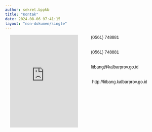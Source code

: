 ```yaml
---
author: sekret.bppkb
title: "Kontak"
date: 2024-08-06 07:41:15
layout: "non-dokumen/single"
---
```


<div style="display: flex; gap: 2rem; font-family: 'Poppins', sans-serif; flex-direction: column; padding: 0 1rem;">
  <div style="flex: 1;">
    <iframe src="https://www.google.com/maps/embed?pb=!1m18!1m12!1m3!1d3975.9999999999995!2d109.352462!3d-0.0615711!2m3!1f0!2f0!3f0!3m2!1i1024!2i768!4f13.1!3m3!1m2!1s0x2e1d59a102965473%3A0x9ef363f0cf41c6b2!2sGedung%20Pelayanan%20Terpadu%20Prov.%20Kalbar!5e0!3m2!1sen!2sid!4v1690000000000!5m2!1sen!2sid" width="100%" height="300" style="border:0;" allowfullscreen="" loading="lazy" referrerpolicy="no-referrer-when-downgrade"></iframe>
  </div>

  <div style="flex: 1;">
    <p style="margin: 0cm; text-align: left; display: flex; align-items: center; margin-bottom: 2rem;" class="text-black dark:text-white">
      <i class="fas fa-phone-alt" style="margin-right: 10px; font-size: 26px;"></i>
      <span style="font-family: 'Poppins', sans-serif;"><span style="vertical-align: inherit;"><span style="vertical-align: inherit;"><span style="vertical-align: inherit;"><span style="vertical-align: inherit;"><span style="vertical-align: inherit;"><span style="vertical-align: inherit;">(0561) 748881</span></span></span></span></span></span></span>
    </p>
    <p style="margin: 0cm; text-align: left; display: flex; align-items: center; margin-bottom: 2rem;" class="text-black dark:text-white">
      <i class="fas fa-fax" style="margin-right: 10px; font-size: 26px;"></i>
      <span style="vertical-align: inherit;"><span style="font-family: 'Poppins', sans-serif;"><span style="vertical-align: inherit;"><span style="vertical-align: inherit;"><span style="vertical-align: inherit;"><span style="vertical-align: inherit;"><span style="vertical-align: inherit;">(0561) 748881</span></span></span></span></span></span></span>
    </p>
    <p style="margin: 0cm; text-align: left; display: flex; align-items: center; margin-bottom: 2rem;" class="text-black dark:text-white">
      <i class="fas fa-envelope" style="margin-right: 10px; font-size: 26px;"></i>
      <span style="font-family: 'Poppins', sans-serif;"><span style="vertical-align: inherit;"><span style="vertical-align: inherit;"><span style="vertical-align: inherit;"><span style="vertical-align: inherit;"><span style="vertical-align: inherit;"><span style="vertical-align: inherit;"></span></span></span></span></span></span></span><span style="vertical-align: inherit;"><a href="mailto:litbang@kalbarprov.go.id" class="text-black dark:text-white" style="text-decoration: none; transition: color 0.3s;" onmouseover="this.style.color='#2F855A'" onmouseout="this.style.color='black'"><span style="font-family: 'Poppins', sans-serif;"><span style="vertical-align: inherit;"><span style="vertical-align: inherit;"><span style="vertical-align: inherit;"><span style="vertical-align: inherit;"><span style="vertical-align: inherit;">litbang@kalbarprov.go.id</span></span></span></span></span></span></a></span>
    </p>
    <p style="margin: 0cm; text-align: left; display: flex; align-items: center;" class="text-black dark:text-white">
      <i class="fas fa-globe" style="margin-right: 10px; font-size: 26px;"></i>
      <span style="font-family: 'Poppins', sans-serif;"><span style="vertical-align: inherit;"><span style="vertical-align: inherit;"><span style="vertical-align: inherit;"><span style="vertical-align: inherit;"><span style="vertical-align: inherit;"></span></span></span></span></span></span><span style="font-family: 'Poppins', sans-serif;"><span style="vertical-align: inherit;"><span style="vertical-align: inherit;"><span style="vertical-align: inherit;"><span style="vertical-align: inherit;"><span style="vertical-align: inherit;">&nbsp;<a href="https://litbang.kalbarprov.go.id/" class="text-black dark:text-white" style="text-decoration: none; transition: color 0.3s;" onmouseover="this.style.color='#2F855A'" onmouseout="this.style.color='black'">http://litbang.kalbarprov.go.id</a></span></span></span></span></span></span>
    </p>
  </div>
</div>

<style>
@media (min-width: 768px) {
  div[style*="flex-direction: column"] {
    flex-direction: row !important;
  }
}
</style>